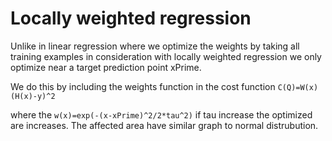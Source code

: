 
# Locally weighted regression

Unlike in linear regression where we optimize the weights by taking all training examples in consideration with locally weighted regression we only optimize near a target prediction point xPrime.

We do this by including the weights function in the cost function `C(Q)=W(x)(H(x)-y)^2`

where the `w(x)=exp(-(x-xPrime)^2/2*tau^2)` if tau increase the optimized are increases. The  affected area have similar graph to normal distrubution.


